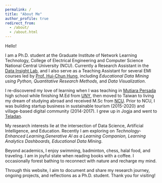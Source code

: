 ```yaml
---
permalink: /
title: "About Me"
author_profile: true
redirect_from: 
  - /about/
  - /about.html
---
```


Hello! 

I am a Ph.D. student at the Graduate Institute of Network Learning Technology, College of Electrical Engineering and Computer Science National Central University (NCU). Currently a Research Assistant in the [Data Insight Lab](https://di.cl.ncu.edu.tw/), and I also serve as a Teaching Assistant for several EMI courses led by [Prof. Hui-Chun Hung](https://scholars.ncu.edu.tw/en/persons/hui-chun-hung), including _Educational Data Mining using Python, Quantitative Research Methods,_ and _Data Visualization_.

I re-discovered my love of learning when I was teaching in [Mutiara Persada](https://www.mutiarapersada.sch.id/) high school while finishing M.Ed from [UNY](https://dptei.ft.uny.ac.id/), then moved to Taiwan to living my dream of studying abroad and received M.Sc from [NCU](https://www.ncu.edu.tw/). Prior to NCU, I was building startup business in sustainable tourism (2015-2020) and village-based digital community (2014-2017). I grew up in Jogja and went to [Teladan](https://www.sman1yogya.sch.id/). 

My research interests lie at the intersection of Data Science, Artificial Intelligence, and Education. Recently I am exploring on _Technology-Enhanced Learning,Generative AI as a Learning Companion, Learning Analytics Dashboards, Educational Data Mining_.

Beyond academics, I enjoy swimming, badminton, chess, halal food, and traveling. I am in joyful state when reading books with a coffee. I occasionally forest bathing to reconnect with nature and recharge my mind.

Through this website, I aim to document and share my research journey, ongoing projects, and reflections as a Ph.D. student. Thank you for visiting!


